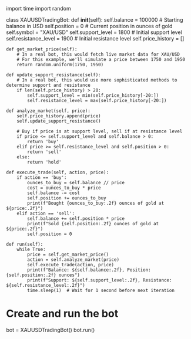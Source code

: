   import time
import random

class XAUUSDTradingBot:
    def __init__(self):
        self.balance = 100000  # Starting balance in USD
        self.position = 0  # Current position in ounces of gold
        self.symbol = "XAU/USD"
        self.support_level = 1800  # Initial support level
        self.resistance_level = 1900  # Initial resistance level
        self.price_history = []

    def get_market_price(self):
        # In a real bot, this would fetch live market data for XAU/USD
        # For this example, we'll simulate a price between 1750 and 1950
        return random.uniform(1750, 1950)

    def update_support_resistance(self):
        # In a real bot, this would use more sophisticated methods to determine support and resistance
        if len(self.price_history) > 20:
            self.support_level = min(self.price_history[-20:])
            self.resistance_level = max(self.price_history[-20:])

    def analyze_market(self, price):
        self.price_history.append(price)
        self.update_support_resistance()

        # Buy if price is at support level, sell if at resistance level
        if price <= self.support_level and self.balance > 0:
            return 'buy'
        elif price >= self.resistance_level and self.position > 0:
            return 'sell'
        else:
            return 'hold'

    def execute_trade(self, action, price):
        if action == 'buy':
            ounces_to_buy = self.balance // price
            cost = ounces_to_buy * price
            self.balance -= cost
            self.position += ounces_to_buy
            print(f"Bought {ounces_to_buy:.2f} ounces of gold at ${price:.2f}")
        elif action == 'sell':
            self.balance += self.position * price
            print(f"Sold {self.position:.2f} ounces of gold at ${price:.2f}")
            self.position = 0

    def run(self):
        while True:
            price = self.get_market_price()
            action = self.analyze_market(price)
            self.execute_trade(action, price)
            print(f"Balance: ${self.balance:.2f}, Position: {self.position:.2f} ounces")
            print(f"Support: ${self.support_level:.2f}, Resistance: ${self.resistance_level:.2f}")
            time.sleep(1)  # Wait for 1 second before next iteration

# Create and run the bot
bot = XAUUSDTradingBot()
bot.run()
